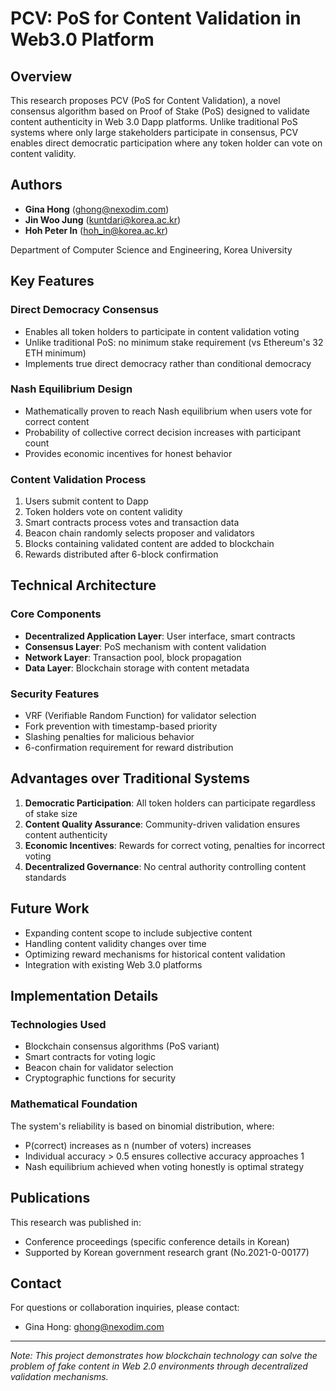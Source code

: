 # PCV: PoS for Content Validation in Web3.0 Platform

## Overview

This research proposes PCV (PoS for Content Validation), a novel consensus algorithm based on Proof of Stake (PoS) designed to validate content authenticity in Web 3.0 Dapp platforms. Unlike traditional PoS systems where only large stakeholders participate in consensus, PCV enables direct democratic participation where any token holder can vote on content validity.

## Authors

- **Gina Hong** (ghong@nexodim.com)
- **Jin Woo Jung** (kuntdari@korea.ac.kr)  
- **Hoh Peter In** (hoh_in@korea.ac.kr)

Department of Computer Science and Engineering, Korea University

## Key Features

### Direct Democracy Consensus
- Enables all token holders to participate in content validation voting
- Unlike traditional PoS: no minimum stake requirement (vs Ethereum's 32 ETH minimum)
- Implements true direct democracy rather than conditional democracy

### Nash Equilibrium Design
- Mathematically proven to reach Nash equilibrium when users vote for correct content
- Probability of collective correct decision increases with participant count
- Provides economic incentives for honest behavior

### Content Validation Process
1. Users submit content to Dapp
2. Token holders vote on content validity
3. Smart contracts process votes and transaction data
4. Beacon chain randomly selects proposer and validators
5. Blocks containing validated content are added to blockchain
6. Rewards distributed after 6-block confirmation

## Technical Architecture

### Core Components
- **Decentralized Application Layer**: User interface, smart contracts
- **Consensus Layer**: PoS mechanism with content validation
- **Network Layer**: Transaction pool, block propagation
- **Data Layer**: Blockchain storage with content metadata

### Security Features
- VRF (Verifiable Random Function) for validator selection
- Fork prevention with timestamp-based priority
- Slashing penalties for malicious behavior
- 6-confirmation requirement for reward distribution

## Advantages over Traditional Systems

1. **Democratic Participation**: All token holders can participate regardless of stake size
2. **Content Quality Assurance**: Community-driven validation ensures content authenticity
3. **Economic Incentives**: Rewards for correct voting, penalties for incorrect voting
4. **Decentralized Governance**: No central authority controlling content standards

## Future Work

- Expanding content scope to include subjective content
- Handling content validity changes over time
- Optimizing reward mechanisms for historical content validation
- Integration with existing Web 3.0 platforms

## Implementation Details

### Technologies Used
- Blockchain consensus algorithms (PoS variant)
- Smart contracts for voting logic
- Beacon chain for validator selection
- Cryptographic functions for security

### Mathematical Foundation
The system's reliability is based on binomial distribution, where:
- P(correct) increases as n (number of voters) increases
- Individual accuracy > 0.5 ensures collective accuracy approaches 1
- Nash equilibrium achieved when voting honestly is optimal strategy

## Publications

This research was published in:
- Conference proceedings (specific conference details in Korean)
- Supported by Korean government research grant (No.2021-0-00177)

## Contact

For questions or collaboration inquiries, please contact:
- Gina Hong: ghong@nexodim.com


---

*Note: This project demonstrates how blockchain technology can solve the problem of fake content in Web 2.0 environments through decentralized validation mechanisms.*
